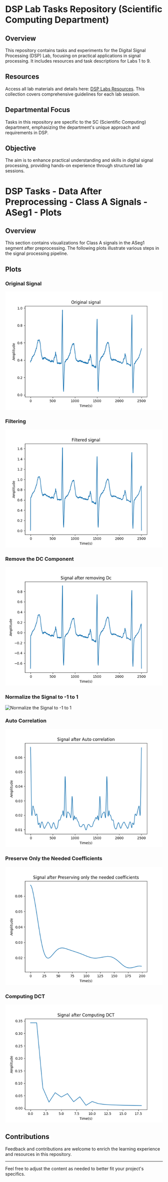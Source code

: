 # DSP Lab Tasks Repository (Scientific Computing Department)

## Overview
This repository contains tasks and experiments for the Digital Signal Processing (DSP) Lab, focusing on practical applications in signal processing. It includes resources and task descriptions for Labs 1 to 9.

## Resources
Access all lab materials and details here: [DSP Labs Resources](https://drive.google.com/drive/folders/1kbCxEvzpiQkK1CDJFxY6jiwmyz-dmoe-). This collection covers comprehensive guidelines for each lab session.

## Departmental Focus
Tasks in this repository are specific to the SC (Scientific Computing) department, emphasizing the department's unique approach and requirements in DSP.

## Objective
The aim is to enhance practical understanding and skills in digital signal processing, providing hands-on experience through structured lab sessions.

# DSP Tasks - Data After Preprocessing - Class A Signals - ASeg1 - Plots

## Overview
This section contains visualizations for Class A signals in the ASeg1 segment after preprocessing. The following plots illustrate various steps in the signal processing pipeline.

## Plots

### Original Signal
![Original Signal](https://github.com/abanoubashraf686/DSP-Tasks/blob/master/Data%20After%20Preprocessing/Class%20A%20signals/ASeg1/Plots/0-%20Original.png)

### Filtering
![Filtering](https://github.com/abanoubashraf686/DSP-Tasks/blob/master/Data%20After%20Preprocessing/Class%20A%20signals/ASeg1/Plots/1-%20filtering.png)

### Remove the DC Component
![Remove the DC Component](https://github.com/abanoubashraf686/DSP-Tasks/blob/master/Data%20After%20Preprocessing/Class%20A%20signals/ASeg1/Plots/2-%20Remove%20the%20DC%20component.png)

### Normalize the Signal to -1 to 1
![Normalize the Signal to -1 to 1]((https://github.com/abanoubashraf686/DSP-Tasks/blob/master/Data%20After%20Preprocessing/Class%20A%20signals/ASeg1/Plots/3-%20Normalize%20the%20signal%20to%20be%20from%20-1%20to%201.png.png))

### Auto Correlation
![Auto Correlation](https://github.com/abanoubashraf686/DSP-Tasks/blob/master/Data%20After%20Preprocessing/Class%20A%20signals/ASeg1/Plots/4-%20Auto%20correlation.png)

### Preserve Only the Needed Coefficients
![Preserve Only the Needed Coefficients](https://github.com/abanoubashraf686/DSP-Tasks/blob/master/Data%20After%20Preprocessing/Class%20A%20signals/ASeg1/Plots/5-%20Preserve%20only%20the%20needed%20coefficients.png)

### Computing DCT
![Computing DCT](https://github.com/abanoubashraf686/DSP-Tasks/blob/master/Data%20After%20Preprocessing/Class%20A%20signals/ASeg1/Plots/6-%20Computing%20DCT.png)



## Contributions
Feedback and contributions are welcome to enrich the learning experience and resources in this repository.

---

Feel free to adjust the content as needed to better fit your project's specifics.
